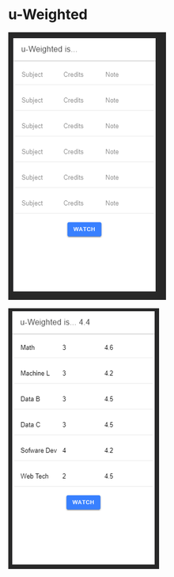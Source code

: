 # u-Weighted

![alt text](https://github.com/Jhooomn/u-Weighted/blob/master/screen/1.PNG?raw=true) 

![alt text](https://github.com/Jhooomn/u-Weighted/blob/master/screen/2.PNG?raw=true)
